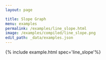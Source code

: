 ```yaml
---
layout: page

title: Slope Graph
menu: examples
permalink: /examples/line_slope.html
image: /examples/compiled/line_slope.png
edit_path: _data/examples.json
---
```




{% include example.html spec='line_slope'%}
